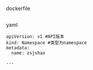 dockerfile

```

```

yaml

```
apiVersion: v1 #API版本
kind: Namespace #类型为namespace
metadata:
  name: zsjshao

---

  
```

